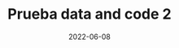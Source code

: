 ---
title: "Prueba data and code 2"
date: "2022-06-08"
category: "test"
description: "pruebaaa 2"
---